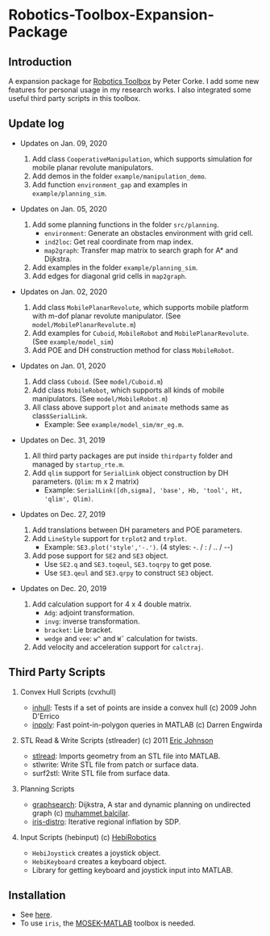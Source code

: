 # Robotics-Toolbox-Expansion-Package

## Introduction

A expansion package for [Robotics Toolbox](http://petercorke.com/wordpress/toolboxes/robotics-toolbox) by Peter Corke. I add some new features for personal usage in my research works. I also integrated some useful third party scripts in this toolbox. 

## Update log

- Updates on Jan. 09, 2020
    1. Add class `CooperativeManipulation`, which supports simulation for mobile planar revolute manipulators.
    2. Add demos in the folder `example/manipulation_demo`.
    3. Add function `environment_gap` and examples in `example/planning_sim`.

- Updates on Jan. 05, 2020
    1. Add some planning functions in the folder `src/planning`.
    	- `environment`: Generate an obstacles environment with grid cell.
        - `ind2loc`: Get real coordinate from map index.
        - `map2graph`: Transfer map matrix to search graph for A* and Dijkstra.
    2. Add examples in the folder `example/planning_sim`.
    3. Add edges for diagonal grid cells in `map2graph`. 

- Updates on Jan. 02, 2020
    1. Add class `MobilePlanarRevolute`, which supports mobile platform with m-dof planar revolute manipulator. (See `model/MobilePlanarRevolute.m`)
    2. Add examples for `Cuboid`, `MobileRobot` and `MobilePlanarRevolute`. (See `example/model_sim`)
    3. Add POE and DH construction method for class `MobileRobot`.

- Updates on Jan. 01, 2020
	1. Add class `Cuboid`. (See `model/Cuboid.m`)
    2. Add class `MobileRobot`, which supports all kinds of mobile manipulators. (See `model/MobileRobot.m`) 
    3. All class above support `plot` and `animate` methods same as class`SerialLink`. 	
       - Example: See `example/model_sim/mr_eg.m`.

- Updates on Dec. 31, 2019
	1. All third party packages are put inside `thirdparty` folder and managed by `startup_rte.m`.
    2. Add `qlim` support for `SerialLink` object construction by DH parameters. (`Qlim`: m x 2 matrix)
       - Example: `SerialLink([dh,sigma], 'base', Hb, 'tool', Ht, 'qlim', Qlim)`.

- Updates on Dec. 27, 2019
    1. Add translations between DH parameters and POE parameters.
    2. Add `LineStyle` support for `trplot2` and `trplot`. 
       -  Example:  `SE3.plot('style','-.')`. (4 styles: -. / : / .. / --)
    3. Add pose support for `SE2` and `SE3` object. 
       - Use `SE2.q` and `SE3.toqeul`, `SE3.toqrpy` to get pose.
       - Use `SE3.qeul` and `SE3.qrpy` to construct `SE3` object.

- Updates on Dec. 20, 2019
    1. Add calculation support for  4 x 4 double matrix.
       - `Adg`: adjoint transformation.
       - `invg`:  inverse transformation.
       - `bracket`: Lie bracket.
       - `wedge` and `vee`: `w^` and `Wˇ` calculation for twists.
    2. Add velocity and acceleration support for `calctraj`.
    

## Third Party Scripts

1. Convex Hull Scripts (cvxhull)
	- [inhull](https://nl.mathworks.com/matlabcentral/fileexchange/10226-inhull ): Tests if a set of points are inside a convex hull (c) 2009 John D'Errico 
	- [inpoly](https://github.com/dengwirda/inpoly ): Fast point-in-polygon queries in MATLAB (c) Darren Engwirda 

2. STL Read & Write Scripts (stlreader) (c) 2011 [Eric Johnson](https://nl.mathworks.com/matlabcentral/profile/authors/2990507-eric-johnson)
	- [stlread](https://nl.mathworks.com/matlabcentral/fileexchange/22409-stl-file-reader): Imports geometry from an STL file into MATLAB.
	- stlwrite: Write STL file from patch or surface data.
	- surf2stl: Write STL file from surface data.

3. Planning Scripts 
    - [graphsearch](https://nl.mathworks.com/matlabcentral/fileexchange/68871-robotpathplanning): Dijkstra, A star and dynamic planning on undirected graph (c) [muhammet balcilar](https://nl.mathworks.com/matlabcentral/profile/authors/7269297-muhammet-balcilar).  
    - [iris-distro](https://github.com/rdeits/iris-distro): Iterative regional inflation by SDP. 

4. Input Scripts (hebinput) (c) [HebiRobotics](https://github.com/HebiRobotics/MatlabInput)
	-  `HebiJoystick` creates a joystick object. 
	-  `HebiKeyboard` creates a keyboard object.
	-  Library for getting keyboard and joystick input into MATLAB.

## Installation

- See [here](https://github.com/star2dust/Robotics-Toolbox).
- To use `iris`, the [MOSEK-MATLAB](https://github.com/star2dust/MOSEK-MATLAB) toolbox is needed.
